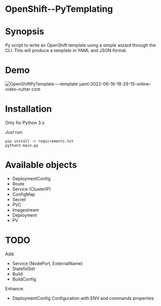 # OpenShift--PyTemplating

# Synopsis

Py script to write an OpenShift template using a simple wizard through the CLI. This will produce a template in YAML and JSON format.

# Demo

![OpenShiftPyTemplate-–-template yaml-2022-06-16-18-29-15-_online-video-cutter com_](https://user-images.githubusercontent.com/17291035/174121629-6829965d-f384-4317-a381-7946ae79b4cd.gif)

# Installation

Only for Python 3.x.

Just run: 

```
pip install -r requirements.txt
python3 main.py
```

# Available objects

- DeploymentConfig
- Route
- Service (ClusterIP)
- ConfigMap
- Secret
- PVC
- Imagestream 
- Deployment
- PV

# TODO

Add:
- Service (NodePort, ExternalName)
- StatefulSet
- Build
- BuildConfig

Enhance:
- DeploymentConfig Configuration with ENV and commands properties
